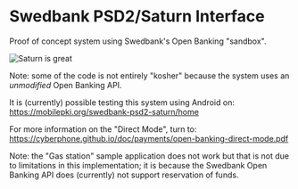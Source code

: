 # Swedbank PSD2/Saturn Interface

Proof of concept system using Swedbank's Open Banking "sandbox".

![Saturn is great](https://cyberphone.github.io/doc/saturn/saturn-openbanking.png?)

Note: some of the code is not entirely "kosher" because the system uses an *unmodified* Open Banking API.

It is (currently) possible testing this system using Android on: https://mobilepki.org/swedbank-psd2-saturn/home

For more information on the "Direct Mode", turn to: https://cyberphone.github.io/doc/payments/open-banking-direct-mode.pdf

Note: the "Gas station" sample application does not work but that is not due to limitations in this
implementation; it is because the Swedbank Open Banking API does (currently) not support reservation of funds.
